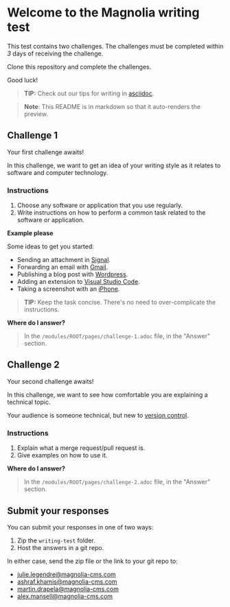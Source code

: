 # Welcome to the Magnolia writing test

This test contains two challenges. The challenges must be completed within *3* days of receiving the challenge.

Clone this repository and complete the challenges.

Good luck! 

> **TIP:** Check out our tips for writing in [asciidoc](https://docs.magnolia-cms.com/product-docs/6.2/contribute/writing-toolkit.html).

> **Note**: This README is in markdown so that it auto-renders the preview. 


## Challenge 1

Your first challenge awaits! 

In this challenge, we want to get an idea of your writing style as it relates to software and computer technology.

### Instructions

1. Choose any software or application that you use regularly.
2. Write instructions on how to perform a common task related to the software or application.

**Example please**

Some ideas to get you started:

* Sending an attachment in [Signal](https://signal.org/).
* Forwarding an email with [Gmail](https://www.google.com/gmail/about/).
* Publishing a blog post with [Wordpress](https://wordpress.com/).
* Adding an extension to [Visual Studio Code](https://code.visualstudio.com/).
* Taking a screenshot with an [iPhone](https://www.apple.com/iphone/).

> **TIP:** Keep the task concise. There's no need to over-complicate the instructions.

**Where do I answer?**
> In the `/modules/ROOT/pages/challenge-1.adoc` file, in the "Answer" section.

## Challenge 2

Your second challenge awaits! 

In this challenge, we want to see how comfortable you are explaining a technical topic.

Your audience is someone technical, but new to [version control](https://en.wikipedia.org/wiki/Version_control).

### Instructions

1. Explain what a merge request/pull request is.
2. Give examples on how to use it.

**Where do I answer?**
> In the `/modules/ROOT/pages/challenge-2.adoc` file, in the "Answer" section.

## Submit your responses

You can submit your responses in one of two ways:

1. Zip the `writing-test` folder.
2. Host the answers in a git repo.

In either case, send the zip file or the link to your git repo to:

* julie.legendre@magnolia-cms.com
* ashraf.khamis@magnolia-cms.com
* martin.drapela@magnolia-cms.com
* alex.mansell@magnolia-cms.com
